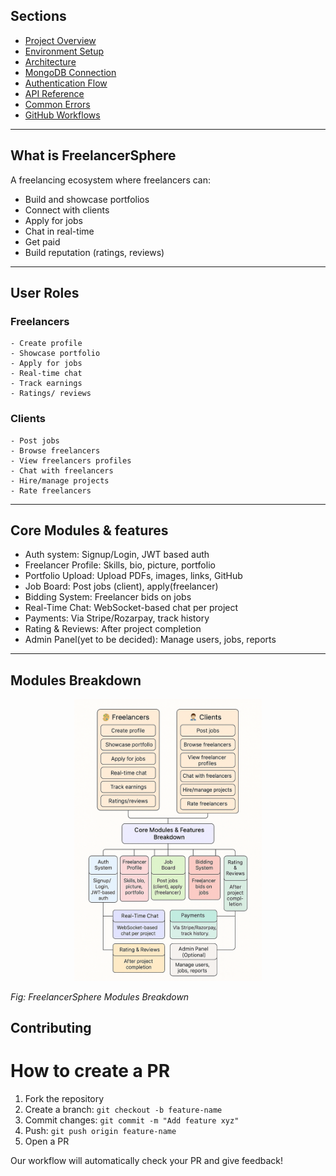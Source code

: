 ## Sections

- [Project Overview](#what-is-freelancersphere)
- [Environment Setup](./env_setup/environmental_setup.md)
- [Architecture](./backend_architecture/folder_structure.md)
- [MongoDB Connection](./backend_architecture/mongodb_connection.md)
- [Authentication Flow](./auth/auth_module.md)
- [API Reference](./auth/auth_module.md/#jwt-token---what--why)
- [Common Errors](./auth/auth_module.md/#common-errors)
- [GitHub Workflows](./github_workflows/gh_workflows.md)

---

## What is FreelancerSphere

A freelancing ecosystem where freelancers can:
- Build and showcase portfolios
- Connect with clients
- Apply for jobs
- Chat in real-time
- Get paid
- Build reputation (ratings, reviews)

--- 

## User Roles 
### Freelancers
    - Create profile
    - Showcase portfolio
    - Apply for jobs
    - Real-time chat
    - Track earnings
    - Ratings/ reviews

### Clients
    - Post jobs
    - Browse freelancers
    - View freelancers profiles
    - Chat with freelancers
    - Hire/manage projects
    - Rate freelancers

--- 

## Core Modules & features
- Auth system: Signup/Login, JWT based auth
- Freelancer Profile: Skills, bio, picture, portfolio
- Portfolio Upload: Upload PDFs, images, links, GitHub
- Job Board: Post jobs (client), apply(freelancer)
- Bidding System: Freelancer bids on jobs
- Real-Time Chat: WebSocket-based chat per project
- Payments: Via Stripe/Rozarpay, track history
- Rating & Reviews: After project completion
- Admin Panel(yet to be decided): Manage users, jobs, reports

---

## Modules Breakdown
<center>
  <img src="./freelancersphere_modules_breakdown.png" width="300px" />
</center>

*Fig: FreelancerSphere Modules Breakdown*

## Contributing
# How to create a PR
1. Fork the repository
2. Create a branch: `git checkout -b feature-name`
3. Commit changes: `git commit -m "Add feature xyz"`
4. Push: `git push origin feature-name`
5. Open a PR

Our workflow will automatically check your PR and give feedback!
